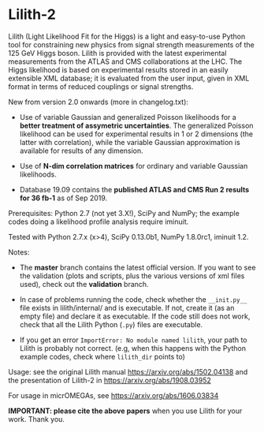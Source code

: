 # Lilith-2

Lilith (Light Likelihood Fit for the Higgs) is a light and easy-to-use Python tool for constraining new physics from signal strength measurements of the 125 GeV Higgs boson. Lilith is provided with the latest experimental measurements from the ATLAS and CMS collaborations at the LHC. The Higgs likelihood is based on experimental results stored in an easily extensible XML database; it is evaluated from the user input, given in XML format in terms of reduced couplings or signal strengths. 

New from version 2.0 onwards (more in changelog.txt):

- Use of variable Gaussian and generalized Poisson likelihoods for a __better treatment of assymetric uncertainties__. 
The generalized Poisson likelihood can be used for experimental results in 1 or 2 dimensions (the latter with correlation), while the variable Gaussian approximation is available for results of any dimension. 

- Use of __N-dim correlation matrices__ for ordinary and variable Gaussian likelihoods.

- Database 19.09 contains the __published ATLAS and CMS Run 2 results for 36 fb-1__ as of Sep 2019.

Prerequisites: Python 2.7 (not yet 3.X!), SciPy and NumPy; 
the example codes doing a likelihood profile analysis require iminuit.

Tested with Python 2.7.x (x>4), SciPy 0.13.0b1, NumPy 1.8.0rc1, iminuit 1.2.

Notes:

- The __master__ branch contains the latest official version. If you want to see the validation (plots and scripts, plus the various versions of xml files used), check out the __validation__ branch. 

- In case of problems running the code, check whether the `__init.py__` file exists in lilith/internal/ and is executable. If not, create it (as an empty file) and declare it as executable. If the code still does not work, check that all the Lilith Python (`.py`) files are executable.  

- If you get an error `ImportError: No module named lilith`, your path to Lilith is probably not correct. (e.g, when this happens with the Python example codes, check where `lilith_dir` points to)

Usage: see the original Lilith manual https://arxiv.org/abs/1502.04138 and the presentation of Lilith-2 in https://arxiv.org/abs/1908.03952

For usage in micrOMEGAs, see https://arxiv.org/abs/1606.03834

**IMPORTANT: please cite the above papers** when you use Lilith for your work. Thank you.
